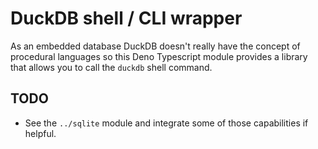 # DuckDB shell / CLI wrapper

As an embedded database DuckDB doesn't really have the concept of procedural
languages so this Deno Typescript module provides a library that allows you to
call the `duckdb` shell command.

## TODO

- See the `../sqlite` module and integrate some of those capabilities if
  helpful.
